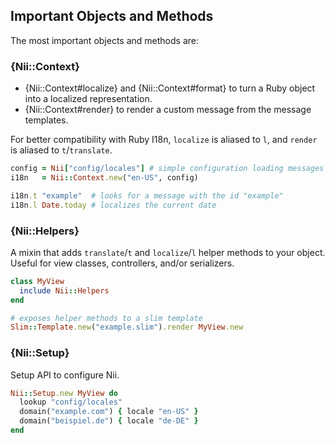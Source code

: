 ## Important Objects and Methods

The most important objects and methods are:

### {Nii::Context}

* {Nii::Context#localize} and {Nii::Context#format} to turn a Ruby object into a localized representation.
* {Nii::Context#render} to render a custom message from the message templates.

For better compatibility with Ruby I18n, `localize` is aliased to `l`, and `render` is aliased to `t`/`translate`.

``` ruby
config = Nii["config/locales"] # simple configuration loading messages from config/locales
i18n   = Nii::Context.new("en-US", config)

i18n.t "example"  # looks for a message with the id "example"
i18n.l Date.today # localizes the current date
```

### {Nii::Helpers}

A mixin that adds `translate`/`t` and `localize`/`l` helper methods to your object. Useful for view classes, controllers, and/or serializers.

``` ruby
class MyView
  include Nii::Helpers
end

# exposes helper methods to a slim template
Slim::Template.new("example.slim").render MyView.new
```

### {Nii::Setup}

Setup API to configure Nii.

``` ruby
Nii::Setup.new MyView do
  lookup "config/locales"
  domain("example.com") { locale "en-US" }
  domain("beispiel.de") { locale "de-DE" }
end
```
